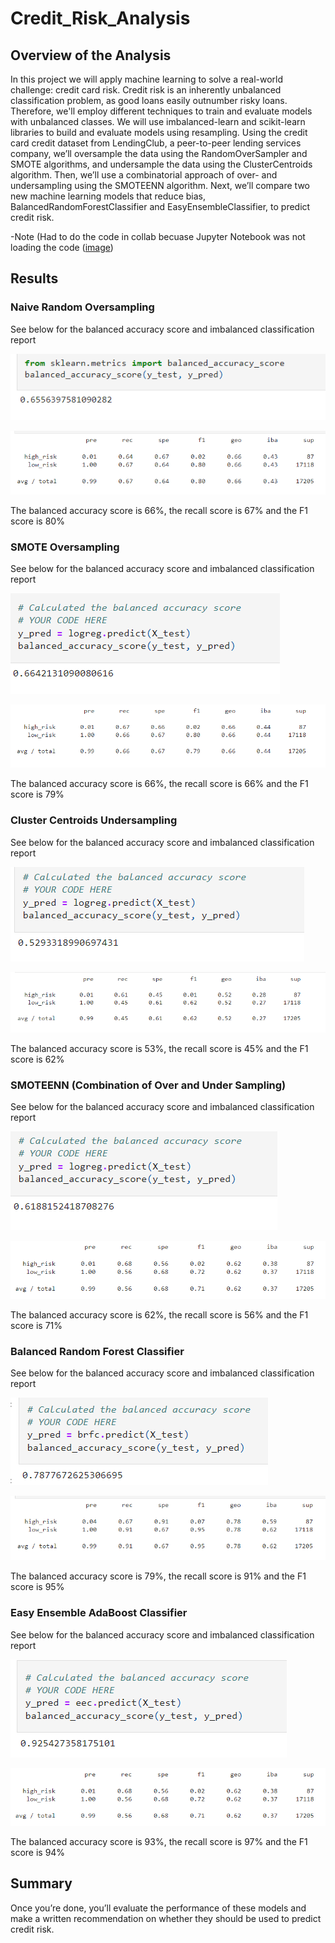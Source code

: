 # Credit_Risk_Analysis

## Overview of the Analysis

  In this project we will apply machine learning to solve a real-world challenge: credit card risk. Credit risk is an inherently unbalanced classification problem, as good loans easily outnumber risky loans. Therefore, we'll employ different techniques to train and evaluate models with unbalanced classes. We will use imbalanced-learn and scikit-learn libraries to build and evaluate models using resampling.
  Using the credit card credit dataset from LendingClub, a peer-to-peer lending services company, we’ll oversample the data using the RandomOverSampler and SMOTE algorithms, and undersample the data using the ClusterCentroids algorithm. Then, we’ll use a combinatorial approach of over- and undersampling using the SMOTEENN algorithm. Next, we’ll compare two new machine learning models that reduce bias, BalancedRandomForestClassifier and EasyEnsembleClassifier, to predict credit risk. 
 
-Note (Had to do the code in collab becuase Jupyter Notebook was not loading the code ([image](https://github.com/gotica462/Credit_Risk_Analysis/blob/main/problem2.png))

## Results

### Naive Random Oversampling 

See below for the balanced accuracy score and imbalanced classification report

![image](https://github.com/gotica462/Credit_Risk_Analysis/blob/main/Resources/Naive%20Oversampling%201.png)

![image](https://github.com/gotica462/Credit_Risk_Analysis/blob/main/Resources/Naive%20Oversamplin%20precision%20report.png)

The balanced accuracy score is 66%, the recall score is 67% and the F1 score is 80%

### SMOTE Oversampling

See below for the balanced accuracy score and imbalanced classification report

![image](https://github.com/gotica462/Credit_Risk_Analysis/blob/main/Resources/SMOTE%20Oversampling%20Accuracy.png)

![image](https://github.com/gotica462/Credit_Risk_Analysis/blob/main/Resources/SMOTE%20Oversampling%20precision%20report.png)

The balanced accuracy score is 66%, the recall score is 66% and the F1 score is 79%

### Cluster Centroids Undersampling 

See below for the balanced accuracy score and imbalanced classification report

![image](https://github.com/gotica462/Credit_Risk_Analysis/blob/main/Resources/Cluster%20Centroid%20accuracy.png)

![image](https://github.com/gotica462/Credit_Risk_Analysis/blob/main/Resources/cluster%20centroid%20precision%20report.png)

The balanced accuracy score is 53%, the recall score is 45% and the F1 score is 62%

### SMOTEENN (Combination of Over and Under Sampling)

See below for the balanced accuracy score and imbalanced classification report

![image](https://github.com/gotica462/Credit_Risk_Analysis/blob/main/Resources/SMOTEENN%20accuracy%20report.png)

![image](https://github.com/gotica462/Credit_Risk_Analysis/blob/main/Resources/SMOTEENN%20precision%20report.png)

The balanced accuracy score is 62%, the recall score is 56% and the F1 score is 71%


###  Balanced Random Forest Classifier

See below for the balanced accuracy score and imbalanced classification report

![image](https://github.com/gotica462/Credit_Risk_Analysis/blob/main/Resources/Random%20Forest%20Accuracy%20.png)

![image](https://github.com/gotica462/Credit_Risk_Analysis/blob/main/Resources/Random%20Forest%20Precision%20Report.png)

The balanced accuracy score is 79%, the recall score is 91% and the F1 score is 95%

### Easy Ensemble AdaBoost Classifier

See below for the balanced accuracy score and imbalanced classification report

![image](https://github.com/gotica462/Credit_Risk_Analysis/blob/main/Resources/Easy%20Ensemble%20Accuracy.png)

![image](https://github.com/gotica462/Credit_Risk_Analysis/blob/main/Resources/SMOTEENN%20precision%20report.png)

The balanced accuracy score is 93%, the recall score is 97% and the F1 score is 94%

## Summary















Once you’re done, you’ll evaluate the performance of these models and make a written recommendation on whether they should be used to predict credit risk.
